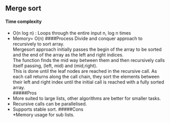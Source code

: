 ## Merge sort
#### Time complexity
* O(n log n) : Loops through the entire input n, log n times
* Memory= O(n)
####Process
Divide and conquer approach to recursively to sort array.  
Mergesort approach initially passes the begin of the array to be sorted and the end of the array as the left and right indices.  
The function finds the mid way between them and then recursively calls itself passing, (left, mid) and (mid,right).  
This is done until the leaf nodes are reached in the recursive call.
As each call returns along the call chain, they sort the elements between their left and right index until the initial call is reached with a fully sorted array.  
#####Pros
* More suited to large lists, other algorithms are better for smaller tasks.
* Recursive calls can be parallelised.
* Supports stable sort.
#####Cons  
*Memory usage for sub lists.
  


